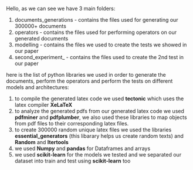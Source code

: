 Hello,
as we can see we have 3 main folders:
1. documents_generations - contains the files used for generating our 300000+ documents
2. operators - contains the files used for performing operators on our generated documents
3. modelling - contains the files we used to create the tests we showed in our paper
4. second_experiment_ - contains the files used to create the 2nd test in our paper

here is the list of python libraries we used in order to generate the documents, perform the operators and perform the tests on different models and architectures:
1. to compile the generated latex code we used **tectonic** which uses the latex compiler **XeLaTeX**
2. to analyze the generated pdfs from our generated latex code we used **pdfminer** and **pdfplumber**, we also used these libraries to map objects from pdf files to their corresponding latex files.
3. to create 300000 random unique latex files we used the libraries **essential_generators** (this libarary helps us create random texts) and **Random** and **Itertools**
4. we used **Numpy** and **pandas** for Dataframes and arrays
5. we used **scikit-learn** for the models we tested and we separated our dataset into train and test using **scikit-learn** too
